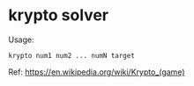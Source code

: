 krypto solver
=============

Usage:

```
krypto num1 num2 ... numN target
```

Ref: https://en.wikipedia.org/wiki/Krypto_(game)



